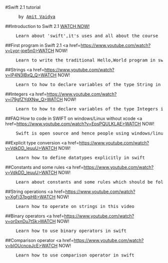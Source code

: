#Swift 2.1 tutorial
<pre>     by <a href=http://amitnv.github.io>Amit Vaidya</a></pre>

##Introduction to Swift 2.1
<a href=https://youtu.be/czt5dKnxirQ>WATCH NOW!</a>
<pre>    Learn about 'swift',it's uses and all about the course</pre> 

##First program in Swift 2.1
<a href=https://www.youtube.com/watch?v=Lyor-jpe5n0>WATCH NOW!</a>
<pre>    Learn to write the traditional Hello,World program in swift!</pre> 

##Strings
<a href=https://www.youtube.com/watch?v=lP4N3lBxQ_Q>WATCH NOW!</a>
<pre>    Learn to how to declare variables of the type String in swift</pre> 

##Integers
<a href=https://www.youtube.com/watch?v=i79gfZYdXNw_Q>WATCH NOW!</a>
<pre>    Learn to how to declare variables of the type Integers in swift also check out boolean type in swift</pre>

##FAQ:How to code in SWIFT on windows/Linux without xcode
<a href=https://www.youtube.com/watch?v=EpsPQULKLAE>WATCH NOW!</a>
<pre>    Swift is open source and hence people using windows/linux can also try coding in swift</pre>

##Explicit type conversion
<a href=https://www.youtube.com/watch?v=VdkDD_leuuU>WATCH NOW!</a>
<pre>    Learn how to define datatypes explicitly in swift</pre>


##Constants and some rules
<a href=https://www.youtube.com/watch?v=VdkDD_leuuU>WATCH NOW!</a>
<pre>    Learn about constants and some rules which should be followed while writing swift code</pre>

##String operations
<a href=https://www.youtube.com/watch?v=XgFi37pgjH8>WATCH NOW!</a>
<pre>    Learn how to operate on strings in this video</pre>

##Binary operators
<a href=https://www.youtube.com/watch?v=or0xnDu7tSk>WATCH NOW!</a>
<pre>    Learn how to use binary operators in swift</pre>

##Comparison operator
<a href=https://www.youtube.com/watch?v=bIOUcncpJcE>WATCH NOW!</a>
<pre>    Learn how to use comparison operator in swift</pre>
